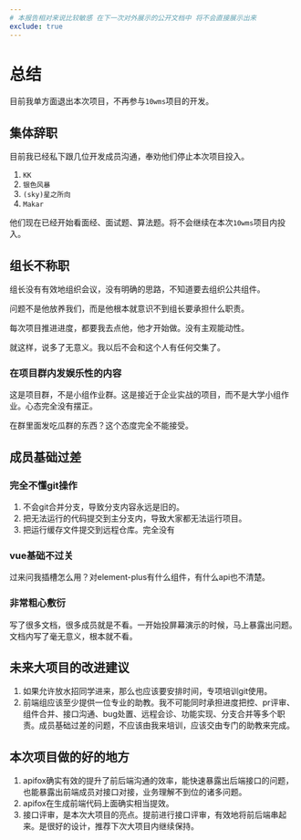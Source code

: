 ```yaml
---
# 本报告相对来说比较敏感 在下一次对外展示的公开文档中 将不会直接展示出来
exclude: true
---
```


# 总结

目前我单方面退出本次项目，不再参与`10wms`项目的开发。

## 集体辞职

目前我已经私下跟几位开发成员沟通，奉劝他们停止本次项目投入。

1. `KK`
2. `银色风暴`
3. `(sky)星之所向`
4. `Makar`

他们现在已经开始看面经、面试题、算法题。将不会继续在本次`10wms`项目内投入。

## 组长不称职

组长没有有效地组织会议，没有明确的思路，不知道要去组织公共组件。

问题不是他放养我们，而是他根本就意识不到组长要承担什么职责。

每次项目推进进度，都要我去点他，他才开始做。没有主观能动性。

就这样，说多了无意义。我以后不会和这个人有任何交集了。

### 在项目群内发娱乐性的内容

这是项目群，不是小组作业群。这是接近于企业实战的项目，而不是大学小组作业。心态完全没有摆正。

在群里面发吃瓜群的东西？这个态度完全不能接受。

## 成员基础过差

### 完全不懂git操作

1. 不会git合并分支，导致分支内容永远是旧的。
2. 把无法运行的代码提交到主分支内，导致大家都无法运行项目。
3. 把运行缓存文件提交到远程仓库。完全没有

### vue基础不过关

过来问我插槽怎么用？对element-plus有什么组件，有什么api也不清楚。

### 非常粗心敷衍

写了很多文档，很多成员就是不看。一开始投屏幕演示的时候，马上暴露出问题。文档内写了毫无意义，根本就不看。

## 未来大项目的改进建议

1. 如果允许放水招同学进来，那么也应该要安排时间，专项培训git使用。
2. 前端组应该至少提供一位专业的助教。我不可能同时承担进度把控、pr评审、组件合并、接口沟通、bug处置、远程会诊、功能实现、分支合并等多个职责。成员基础过差的问题，不应该由我来培训，应该交由专门的助教来完成。

## 本次项目做的好的地方

1. apifox确实有效的提升了前后端沟通的效率，能快速暴露出后端接口的问题，也能暴露出前端成员对接口对接，业务理解不到位的诸多问题。
2. apifox在生成前端代码上面确实相当提效。
3. 接口评审，是本次大项目的亮点。提前进行接口评审，有效地将前后端串起来。是很好的设计，推荐下次大项目内继续保持。
